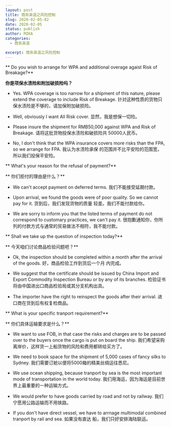 ```yaml
---
layout: post
title: 商务英语之风险控制
slug: 2020-02-05-02
date: 2020-02-05
status: publish
author: MIKA
categories: 
  - 商务英语

excerpt: 商务英语之风险控制
---
```


** Do you wish to arrange for WPA and additional overage agaist Risk of Breakage?**

**你是项保水渍险和附加破损险吗？**

- Yes. WPA coverage is too narrow for a shipment of this nature, please extend the coverage to include Risk of
Breakage. 针对这种性质的货物只保水渍险是不够的，请加保附加破损险。

- Well, obviously I want All Risk cover. 显然，我是想保一切险。

- Please insure the shipment for RMB50,000 against WPA and Risk of Breakage. 请将这批货物投保水渍险和破损险共
50000人民币。

- No, I don't think that the WPA insurance covers more risks than the FPA, so we arrange for FPA. 我认为水渍险承保
的范围并不比平安险的范围宽，所以我们投保平安险。

** What's your reason for the refusal of payment?**

** 你们拒付的理由是什么？**

- We can't accept payment on deferred terms. 我们不能接受延期付款。

- Upon arrival, we found the goods were of poor quality. So we cannot pay for it. 货到后，我们发现货物的质量
较差。我们不能付款给你。

- We are sorry to inform you that the listed terms of payment do not correspond to customary practices, we can't
pay it. 很抱歉通知你，你所列的付款方式与通常的贸易做法不相符，我不能付款。

** Shall we take up the question of inspection today?**

** 今天咱们讨论商品检验问题吧？**

- Ok, the inspection should be completed within a month after the arrival of the goods. 好，商品检验工作到货后一个月
内完成。

- We suggest that the certificate should be issued by China Import and Export Commodity Inspection Bureau or by
any of its branches. 检验证书将由中国进出口商品检验局或其分支机构出具。

- The importer have the right to reinspect the goods after their arrival. 进口商在货到后有权复检商品。

** What is your specific tranport requirement?**

** 你们具体运输要求是什么？**

- We want to use FOB, in that case the risks and charges are to be passed over to the buyers once the cargo is
put on board the ship. 我们希望采购离岸价，这样货一上船货物的风险和费用都转给买方了。

- We need to book space for the shipment of 5,000 cases of fancy silks to Sydney. 我们需要订舱以便将5000箱的精美丝绸运往悉尼。

- We use ocean shipping, because tranport by sea is the most important mode of transportation in the world today.
我们用海运，因为海运是目前世界上最重要的一种运输方式。

- We would prefer to have goods carried by road and not by railway. 我们宁愿用公路运输而不用铁路。

- If you don't have direct vessel, we have to arrnage multimodal combined tranport by rail and sea. 如果没有直达
船，我们只好安排海陆联运。
